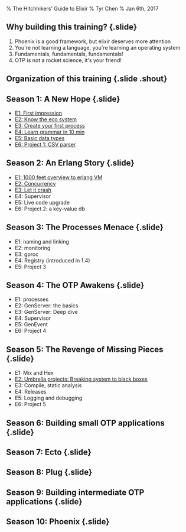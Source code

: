 % The Hitchhikers' Guide to Elixir
% Tyr Chen
% Jan 6th, 2017

## Why building this training? {.slide}

1. Phoenix is a good framework, but elixir deserves more attention
1. You're not learning a language, you're learning an operating system
1. Fundamentals, fundamentals, fundamentals!
1. OTP is not a rocket science, it's your friend!


## Organization of this training {.slide .shout}

## Season 1: A New Hope {.slide}

* [E1: First impression](s1-e1-first-impression.html)  
* [E2: Know the eco system](s1-e2-know-the-eco-system.html)
* [E3: Create your first process](s1-e3-create-your-first-process.html)
* [E4: Learn grammar in 10 min](s1-e4-learn-grammar-in-10-min.html)
* [E5: Basic data types](s1-e5-basic-data-types.html)
* [E6: Project 1: CSV parser](s1-e6-project-1-csv-parser.html)

## Season 2: An Erlang Story {.slide}

* [E1: 1000 feet overview to erlang VM](s2-e1-1000-feet-overview-to-erlang-vm.html)
* [E2: Concurrency](s2-e2-concurrency.html)
* [E3: Let it crash](s2-e3-let-it-crash.html)
* E4: Supervisor
* E5: Live code upgrade
* E6: Project 2: a key-value db

## Season 3: The Processes Menace {.slide}

* E1: naming and linking
* E2: monitoring
* E3: gproc
* E4: Registry (introduced in 1.4)
* E5: Project 3


## Season 4: The OTP Awakens {.slide}

* E1: processes
* E2: GenServer: the basics
* E3: GenServer: Deep dive
* E4: Supervisor
* E5: GenEvent
* E6: Project 4

## Season 5: The Revenge of Missing Pieces {.slide}

* E1: Mix and Hex
* [E2: Umbrella projects: Breaking system to black boxes](s2-e2-breaking-system-to-black-boxes.html)
* E3: Compile, static analysis
* E4: Releases
* E5: Logging and debugging
* E6: Project 5

## Season 6: Building small OTP applications {.slide}

## Season 7: Ecto {.slide}

## Season 8: Plug {.slide}

## Season 9: Building intermediate OTP applications {.slide}

## Season 10: Phoenix {.slide}
